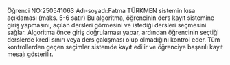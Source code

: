 Öğrenci NO:250541063
Adı-soyadı:Fatma TÜRKMEN 
sistemin kısa açıklaması (maks. 5-6 satır)
Bu algoritma, öğrencinin ders kayıt sistemine giriş yapmasını, açılan dersleri görmesini ve istediği dersleri seçmesini sağlar.
Algoritma önce giriş doğrulaması yapar, ardından öğrencinin seçtiği derslerde kredi sınırı veya ders çakışması olup olmadığını kontrol eder.
Tüm kontrollerden geçen seçimler sistemde kayıt edilir ve öğrenciye başarılı kayıt mesajı gösterilir.
